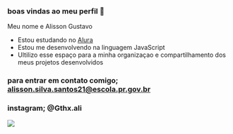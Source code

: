 ### boas vindas ao meu perfil 💙

Meu nome e Alisson Gustavo

- Estou estudando no [Alura](https://www.alura.com.br)
- Estou me desenvolvendo na linguagem JavaScript
- Ultilizo esse espaço para a minha organizaçao e compartilhamento dos meus projetos desenvolvidos

### para entrar em contato comigo; alisson.silva.santos21@escola.pr.gov.br

### instagram; @Gthx.ali

![](https://media.tenor.com/JWJRjZFUa_cAAAAC/one-piece-anime.gif)
